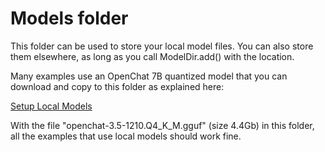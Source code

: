 # Models folder

This folder can be used to store your local model files. You can also store them elsewhere, as long as you call ModelDir.add() with the location.

Many examples use an OpenChat 7B quantized model that you can download and copy to this folder as explained here:

[Setup Local Models](https://jndiogo.github.io/sibila/setup-local-models/#default-model-used-in-the-examples-openchat)

With the file "openchat-3.5-1210.Q4_K_M.gguf" (size 4.4Gb) in this folder, all the examples that use local models should work fine.